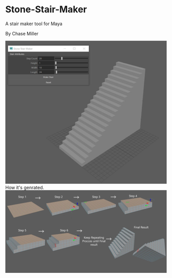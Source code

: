 # Stone-Stair-Maker

A stair maker tool for Maya

By Chase Miller


![](pics/tool.JPG)
How it's genrated.
![](pics/building.JPG)
